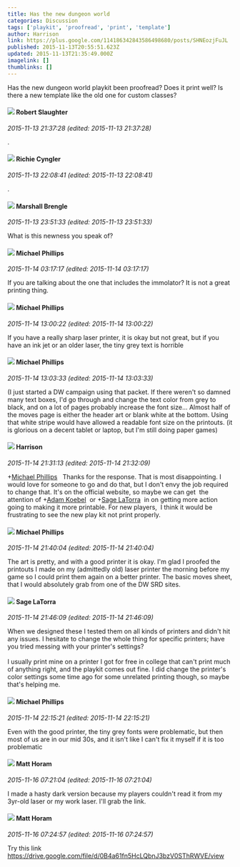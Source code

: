```yaml
---
title: Has the new dungeon world
categories: Discussion
tags: ['playkit', 'proofread', 'print', 'template']
author: Harrison
link: https://plus.google.com/114186342843586498680/posts/SHNEozjFuJL
published: 2015-11-13T20:55:51.623Z
updated: 2015-11-13T21:35:49.000Z
imagelink: []
thumblinks: []
---
```


Has the new dungeon world playkit been proofread? Does it print well? Is there a new template like the old one for custom classes? 
<div id='comment z12qujd4lmyyvx4wr04cjd2xdqzbing40qw0k'>
  <h4><img src='{{site.baseurl}}//images/avatars/106502497268683547167_photo.jpg'> Robert Slaughter</h4>
      <p><cite>2015-11-13 21:37:28 (edited: 2015-11-13 21:37:28)</cite></p>
        <p>.</p>
</div>
        

<div id='comment z12qujd4lmyyvx4wr04cjd2xdqzbing40qw0k'>
  <h4><img src='{{site.baseurl}}//images/avatars/104700567762846138654_photo.jpg'> Richie Cyngler</h4>
      <p><cite>2015-11-13 22:08:41 (edited: 2015-11-13 22:08:41)</cite></p>
        <p>.</p>
</div>
        

<div id='comment z12qujd4lmyyvx4wr04cjd2xdqzbing40qw0k'>
  <h4><img src='{{site.baseurl}}//images/avatars/110973090768429200038_photo.jpg'> Marshall Brengle</h4>
      <p><cite>2015-11-13 23:51:33 (edited: 2015-11-13 23:51:33)</cite></p>
        <p>What is this newness you speak of?</p>
</div>
        

<div id='comment z12qujd4lmyyvx4wr04cjd2xdqzbing40qw0k'>
  <h4><img src='{{site.baseurl}}//images/avatars/118259119150230982431_photo.jpg'> Michael Phillips</h4>
      <p><cite>2015-11-14 03:17:17 (edited: 2015-11-14 03:17:17)</cite></p>
        <p>If you are talking about the one that includes the immolator? It is not a great printing thing. </p>
</div>
        

<div id='comment z12qujd4lmyyvx4wr04cjd2xdqzbing40qw0k'>
  <h4><img src='{{site.baseurl}}//images/avatars/118259119150230982431_photo.jpg'> Michael Phillips</h4>
      <p><cite>2015-11-14 13:00:22 (edited: 2015-11-14 13:00:22)</cite></p>
        <p>If you have a really sharp laser printer, it is okay but not great, but if you have an ink jet or an older laser, the tiny grey text is horrible</p>
</div>
        

<div id='comment z12qujd4lmyyvx4wr04cjd2xdqzbing40qw0k'>
  <h4><img src='{{site.baseurl}}//images/avatars/118259119150230982431_photo.jpg'> Michael Phillips</h4>
      <p><cite>2015-11-14 13:03:33 (edited: 2015-11-14 13:03:33)</cite></p>
        <p>(I just started a DW campaign using that packet. If there weren&#39;t so damned many text boxes, I&#39;d go through and change the text color from grey to black, and on a lot of pages probably increase the font size... Almost half of the moves page is either the header art or blank white at the bottom. Using that white stripe would have allowed a readable font size on the printouts. (it is glorious on a decent tablet or laptop, but I&#39;m still doing paper games)</p>
</div>
        

<div id='comment z12qujd4lmyyvx4wr04cjd2xdqzbing40qw0k'>
  <h4><img src='{{site.baseurl}}//images/avatars/114186342843586498680_photo.jpg'> Harrison</h4>
      <p><cite>2015-11-14 21:31:13 (edited: 2015-11-14 21:32:09)</cite></p>
        <p><span class="proflinkWrapper"><span class="proflinkPrefix">+</span><a class="proflink" href="https://plus.google.com/118259119150230982431" oid="118259119150230982431">Michael Phillips</a></span>   Thanks for the response. That is most disappointing. I would love for someone to go and do that, but I don&#39;t envy the job required to change that. It&#39;s on the official website, so maybe we can get  the attention of <span class="proflinkWrapper"><span class="proflinkPrefix">+</span><a class="proflink" href="https://plus.google.com/112484087750169360510" oid="112484087750169360510">Adam Koebel</a></span>  or <span class="proflinkWrapper"><span class="proflinkPrefix">+</span><a class="proflink" href="https://plus.google.com/117415966179711277938" oid="117415966179711277938">Sage LaTorra</a></span>  in on getting more action going to making it more printable. For new players,  I think it would be frustrating to see the new play kit not print properly. </p>
</div>
        

<div id='comment z12qujd4lmyyvx4wr04cjd2xdqzbing40qw0k'>
  <h4><img src='{{site.baseurl}}//images/avatars/118259119150230982431_photo.jpg'> Michael Phillips</h4>
      <p><cite>2015-11-14 21:40:04 (edited: 2015-11-14 21:40:04)</cite></p>
        <p>The art is pretty, and with a good printer it is okay. I&#39;m glad I proofed the printouts I made on my (admittedly old) laser printer the morning before my game so I could print them again on a better printer. The basic moves sheet, that I would absolutely grab from one of the DW SRD sites.</p>
</div>
        

<div id='comment z12qujd4lmyyvx4wr04cjd2xdqzbing40qw0k'>
  <h4><img src='{{site.baseurl}}//images/avatars/117415966179711277938_photo.jpg'> Sage LaTorra</h4>
      <p><cite>2015-11-14 21:46:09 (edited: 2015-11-14 21:46:09)</cite></p>
        <p>When we designed these I tested them on all kinds of printers and didn&#39;t hit any issues. I hesitate to change the whole thing for specific printers; have you tried messing with your printer&#39;s settings?<br /><br />I usually print mine on a printer I got for free in college that can&#39;t print much of anything right, and the playkit comes out fine. I did change the printer&#39;s color settings some time ago for some unrelated printing though, so maybe that&#39;s helping me.</p>
</div>
        

<div id='comment z12qujd4lmyyvx4wr04cjd2xdqzbing40qw0k'>
  <h4><img src='{{site.baseurl}}//images/avatars/118259119150230982431_photo.jpg'> Michael Phillips</h4>
      <p><cite>2015-11-14 22:15:21 (edited: 2015-11-14 22:15:21)</cite></p>
        <p>Even with the good printer, the tiny grey fonts were problematic, but then most of us are in our mid 30s, and it isn&#39;t like I can&#39;t fix it myself if it is too problematic</p>
</div>
        

<div id='comment z12qujd4lmyyvx4wr04cjd2xdqzbing40qw0k'>
  <h4><img src='{{site.baseurl}}//images/avatars/105472060898626050077_photo.jpg'> Matt Horam</h4>
      <p><cite>2015-11-16 07:21:04 (edited: 2015-11-16 07:21:04)</cite></p>
        <p>I made a hasty dark version because my players couldn&#39;t read it from my 3yr-old laser or my work laser. I&#39;ll grab the link.</p>
</div>
        

<div id='comment z12qujd4lmyyvx4wr04cjd2xdqzbing40qw0k'>
  <h4><img src='{{site.baseurl}}//images/avatars/105472060898626050077_photo.jpg'> Matt Horam</h4>
      <p><cite>2015-11-16 07:24:57 (edited: 2015-11-16 07:24:57)</cite></p>
        <p>Try this link <a href="https://drive.google.com/file/d/0B4a61fn5HcLQbnJ3bzV0SThRWVE/view" class="ot-anchor">https://drive.google.com/file/d/0B4a61fn5HcLQbnJ3bzV0SThRWVE/view</a></p>
</div>
        
